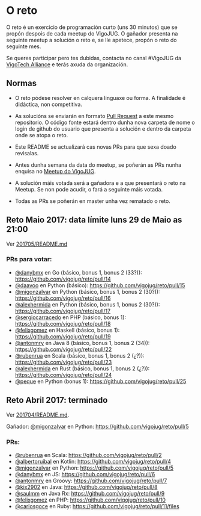 # O reto

O reto é un exercicio de programación curto (uns 30 minutos) que se propón despois de cada meetup do VigoJUG. O gañador presenta na seguinte meetup a solución o reto e, se lle apetece, propón o reto do seguinte mes.

Se queres participar pero tes dubidas, contacta no canal #VigoJUG da [VigoTech Alliance](http://vigotech.org) e terás axuda da organización. 

## Normas

- O reto pódese resolver en calquera linguaxe ou forma. A finalidade é didáctica, non competitiva.

- As solucións se enviarán en formato [Pull Request](https://help.github.com/articles/about-pull-requests/) a este mesmo repositorio. O código fonte estará dentro dunha nova carpeta de nome o login de github do usuario que presenta a solución e dentro da carpeta onde se atopa o reto.

- Este README se actualizará cas novas PRs para que sexa doado revisalas.

- Antes dunha semana da data do meetup, se poñerán as PRs nunha enquisa no [Meetup do VigoJUG](https://www.meetup.com/Vigo-JUG/polls/).

- A solución máis votada será a gañadora e a que presentará o reto na Meetup. Se non pode acudir, o fará a seguinte máis votada.

- Todas as PRs se poñerán en master unha vez rematado o reto.

## Reto Maio 2017: data límite luns 29 de Maio as 21:00

Ver [201705/README.md](201705/README.md)

### PRs para votar:

- [@danybmx](https://github.com/danybmx) en Go (básico, bonus 1, bonus 2 (33?)): https://github.com/vigojug/reto/pull/14
- [@daavoo](https://github.com/vigojug/reto/pull/15) en Python (básico): https://github.com/vigojug/reto/pull/15
- [@migonzalvar](https://github.com/migonzalvar) en Python (básico, bonus 1, bonus 2 (30?)): https://github.com/vigojug/reto/pull/16
- [@alexhermida](https://github.com/alexhermida) en Python (básico, bonus 1, bonus 2 (30?)): https://github.com/vigojug/reto/pull/17
- [@sergiocarracedo](https://github.com/sergiocarracedo) en PHP (básico, bonus 1): https://github.com/vigojug/reto/pull/18
- [@felixgomez](https://github.com/vigojug/reto/pull/19) en Haskell (básico, bonus 1): https://github.com/vigojug/reto/pull/19
- [@antonmry](https://github.com/antonmry) en Java 8 (básico, bonus 1, bonus 2 (34)): https://github.com/vigojug/reto/pull/22
- [@rubenrua](https://github.com/rubenrua) en Scala (básico, bonus 1, bonus 2 (¿?)): https://github.com/vigojug/reto/pull/23
- [@alexhermida](https://github.com/alexhermida) en Rust (básico, bonus 1, bonus 2 (¿?)): https://github.com/vigojug/reto/pull/24 
- [@peque](https://github.com/Peque) en Python (bonus 1): https://github.com/vigojug/reto/pull/25

## Reto Abril 2017: terminado

Ver [201704/README.md](201704/README.md).

Gañador: [@migonzalvar](https://github.com/migonzalvar) en Python: https://github.com/vigojug/reto/pull/5

### PRs:

- [@rubenrua](https://github.com/rubenrua) en Scala: https://github.com/vigojug/reto/pull/2
- [@albertoruibal](https://github.com/albertoruibal) en Kotlin: https://github.com/vigojug/reto/pull/4
- [@migonzalvar](https://github.com/migonzalvar) en Python: https://github.com/vigojug/reto/pull/5
- [@danybmx](https://github.com/danybmx) en JS: https://github.com/vigojug/reto/pull/6
- [@antonmry](https://github.com/antonmry) en Groovy: https://github.com/vigojug/reto/pull/7
- [@kix2902](https://github.com/kix2902) en Java: https://github.com/vigojug/reto/pull/8
- [@saulmm](https://github.com/saulmm) en Java Rx: https://github.com/vigojug/reto/pull/9
- [@felixgomez](https://github.com/felixgomez) en PHP: https://github.com/vigojug/reto/pull/10
- [@carlosgoce](https://github.com/carlosgoce) en Ruby: https://github.com/vigojug/reto/pull/11/files
